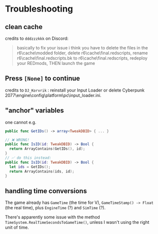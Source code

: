 # Troubleshooting

## clean cache

credits to `dddzzzkkk` on Discord:
> basically to fix your issue i think you have to delete the files in the r6\cache\modded folder, delete r6\cache\final.redscripts, rename r6\cache\final.redscripts.bk to r6\cache\final.redscripts, redeploy your REDmods, THEN launch the game

## Press `[None]` to continue

credits to `DJ_Korvrik` : reinstall your Input Loader or delete Cyberpunk 2077\engine\config\platform\pc\input_loader.ini.

## "anchor" variables

one cannot e.g.

```swift
public func GetIDs() -> array<TweakDBID> { ... }

// ❌ WRONG!
public func IsID(id: TweakDBID) -> Bool {
  return ArrayContains(GetIDs(), id);
}
// ✅ do this instead:
public func IsID(id: TweakDBID) -> Bool {
  let ids = GetIDs();
  return ArrayContains(ids, id);
}
```

## handling time conversions

The game already has `GameTime` (the time for V), `GameTimeStamp() -> Float` (the real time), plus `EngineTime` (?) and `SimTime` (?).

There's apparently some issue with the method `TimeSystem.RealTimeSecondsToGameTime()`, unless I wasn't using the right unit of time.
